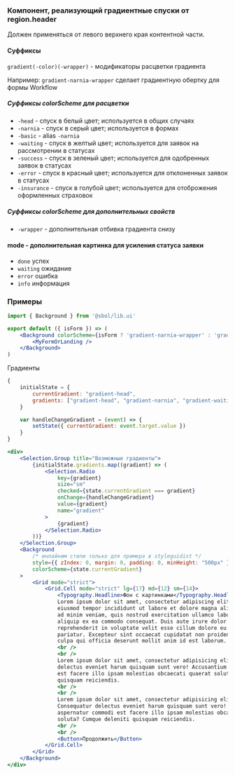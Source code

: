### Компонент, реализующий градиентные спуски от region.header

Должен применяться от левого верхнего края контентной части.

#### Суффиксы

`gradient(-color)(-wrapper)` - модификаторы расцветки градиента

Например: `gradient-narnia-wrapper` сделает градиентную обертку для формы Workflow

##### Суффиксы colorScheme для расцветки

* `-head` - спуск в белый цвет; используется в общих случаях
* `-narnia` - спуск в серый цвет; используется в формах
* `-basic` - alias `-narnia`
* `-waiting` - спуск в желтый цвет; используется для заявок на рассмотрении в статусах
* `-success` - спуск в зеленый цвет; используется для одобренных заявок в статусах
* `-error` - спуск в красный цвет; используется для отклоненных заявок в статусах
* `-insurance` - спуск в голубой цвет; используется для отоброжения оформленных страховок

##### Суффиксы colorScheme для дополнительных свойств

* `-wrapper` - дополнительная отбивка градиента снизу

#### mode - дополнительная картинка для усиления статуса заявки

* `done` успех
* `waiting` ожидание
* `error` ошибка
* `info` информация

### Примеры

```jsx static
import { Background } from '@sbol/lib.ui'

export default ({ isForm }) => (
    <Background colorScheme={isForm ? 'gradient-narnia-wrapper' : 'gradient-head-wrapper'}>
        <MyFormOrLanding />
    </Background>
)
```
Градиенты

```jsx
{
    initialState = {
        currentGradient: "gradient-head",
        gradients: ["gradient-head", "gradient-narnia", "gradient-waiting", "gradient-success", "gradient-error", "gradient-info"]
    }

    var handleChangeGradient = (event) => {
        setState({ currentGradient: event.target.value })
    }
}

<div>
    <Selection.Group title="Возможные градиенты">
        {initialState.gradients.map((gradient) => (
            <Selection.Radio
                key={gradient}
                size="sm"
                checked={state.currentGradient === gradient}
                onChange={handleChangeGradient}
                value={gradient}
                name="gradient"
            >
                {gradient}
            </Selection.Radio>
        ))}
    </Selection.Group>
    <Background
        /* инлайним стили только для примера в styleguidist */
        style={{ zIndex: 0, margin: 0, padding: 0, minHeight: "500px" }}
        colorScheme={state.currentGradient}
    >
        <Grid mode="strict">
            <Grid.Cell mode="strict" lg={17} md={12} sm={14}>
                <Typography.Headline>Фон c картинками</Typography.Headline>
                Lorem ipsum dolor sit amet, consectetur adipiscing elit, sed do
                eiusmod tempor incididunt ut labore et dolore magna aliqua. Ut enim
                ad minim veniam, quis nostrud exercitation ullamco laboris nisi ut
                aliquip ex ea commodo consequat. Duis aute irure dolor in
                reprehenderit in voluptate velit esse cillum dolore eu fugiat nulla
                pariatur. Excepteur sint occaecat cupidatat non proident, sunt in
                culpa qui officia deserunt mollit anim id est laborum.
                <br />
                <br />
                Lorem ipsum dolor sit amet, consectetur adipisicing elit. Consequatur
                delectus eveniet harum quisquam sunt vero! Accusantium aspernatur commodi
                est facere illo ipsam molestias obcaecati quaerat soluta? Cumque deleniti
                quisquam reiciendis.
                <br />
                <br />
                Lorem ipsum dolor sit amet, consectetur adipisicing elit.
                Consequatur delectus eveniet harum quisquam sunt vero! Accusantium
                aspernatur commodi est facere illo ipsam molestias obcaecati quaerat
                soluta? Cumque deleniti quisquam reiciendis.
                <br />
                <br />
                <Button>Продолжить</Button>
            </Grid.Cell>
        </Grid>
    </Background>
</div>
```
